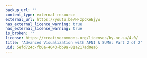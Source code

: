 ```yaml
---
backup_url: ''
content_type: external-resource
external_url: https://youtu.be/H-zpcKeEjyw
has_external_licence_warning: true
has_external_license_warning: true
is_broken: ''
license: https://creativecommons.org/licenses/by-nc-sa/4.0/
title: 'Advanced Visualization with AFNI & SUMA: Part 2 of 2'
uid: 5efd724c-fb0a-4043-bb9a-81a217ad0ea6
---
```

